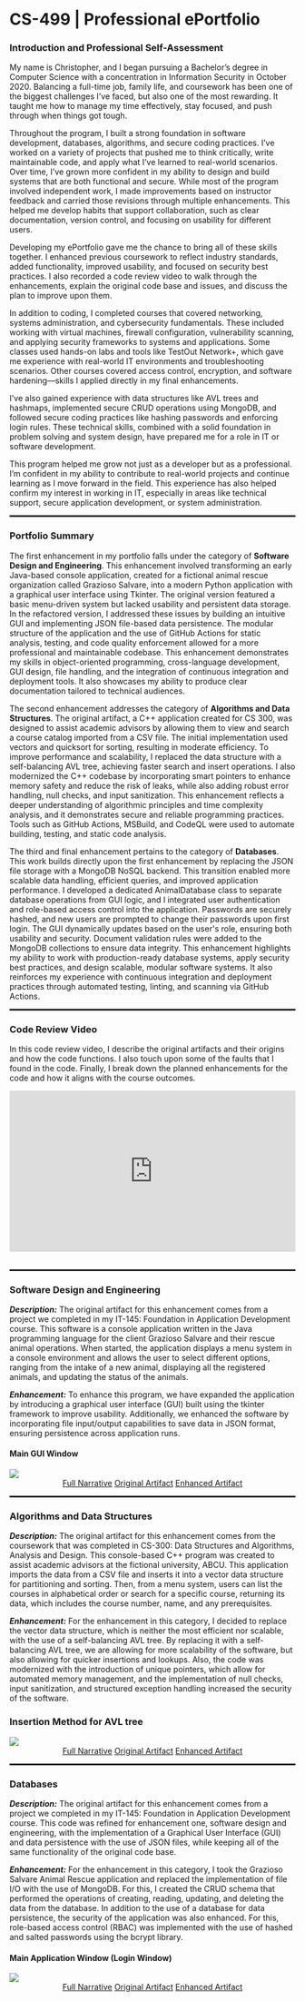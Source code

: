 <link rel="stylesheet" href="{{ '/assets/css/style.css' | relative_url }}">

# CS-499 | Professional ePortfolio 

### Introduction and Professional Self-Assessment

My name is Christopher, and I began pursuing a Bachelor’s degree in Computer Science with a concentration in Information Security in October 2020. Balancing a full-time job, family life, and coursework has been one of the biggest challenges I’ve faced, but also one of the most rewarding. It taught me how to manage my time effectively, stay focused, and push through when things got tough.

Throughout the program, I built a strong foundation in software development, databases, algorithms, and secure coding practices. I’ve worked on a variety of projects that pushed me to think critically, write maintainable code, and apply what I’ve learned to real-world scenarios. Over time, I’ve grown more confident in my ability to design and build systems that are both functional and secure. While most of the program involved independent work, I made improvements based on instructor feedback and carried those revisions through multiple enhancements. This helped me develop habits that support collaboration, such as clear documentation, version control, and focusing on usability for different users.

Developing my ePortfolio gave me the chance to bring all of these skills together. I enhanced previous coursework to reflect industry standards, added functionality, improved usability, and focused on security best practices. I also recorded a code review video to walk through the enhancements, explain the original code base and issues, and discuss the plan to improve upon them.

In addition to coding, I completed courses that covered networking, systems administration, and cybersecurity fundamentals. These included working with virtual machines, firewall configuration, vulnerability scanning, and applying security frameworks to systems and applications. Some classes used hands-on labs and tools like TestOut Network+, which gave me experience with real-world IT environments and troubleshooting scenarios. Other courses covered access control, encryption, and software hardening—skills I applied directly in my final enhancements.

I’ve also gained experience with data structures like AVL trees and hashmaps, implemented secure CRUD operations using MongoDB, and followed secure coding practices like hashing passwords and enforcing login rules. These technical skills, combined with a solid foundation in problem solving and system design, have prepared me for a role in IT or software development.

This program helped me grow not just as a developer but as a professional. I’m confident in my ability to contribute to real-world projects and continue learning as I move forward in the field. This experience has also helped confirm my interest in working in IT, especially in areas like technical support, secure application development, or system administration.

<hr style="width:100%; height:3px;">

### Portfolio Summary

The first enhancement in my portfolio falls under the category of **Software Design and Engineering**. This enhancement involved transforming an early Java-based console application, created for a fictional animal rescue organization called Grazioso Salvare, into a modern Python application with a graphical user interface using Tkinter. The original version featured a basic menu-driven system but lacked usability and persistent data storage. In the refactored version, I addressed these issues by building an intuitive GUI and implementing JSON file-based data persistence. The modular structure of the application and the use of GitHub Actions for static analysis, testing, and code quality enforcement allowed for a more professional and maintainable codebase. This enhancement demonstrates my skills in object-oriented programming, cross-language development, GUI design, file handling, and the integration of continuous integration and deployment tools. It also showcases my ability to produce clear documentation tailored to technical audiences.

The second enhancement addresses the category of **Algorithms and Data Structures**. The original artifact, a C++ application created for CS 300, was designed to assist academic advisors by allowing them to view and search a course catalog imported from a CSV file. The initial implementation used vectors and quicksort for sorting, resulting in moderate efficiency. To improve performance and scalability, I replaced the data structure with a self-balancing AVL tree, achieving faster search and insert operations. I also modernized the C++ codebase by incorporating smart pointers to enhance memory safety and reduce the risk of leaks, while also adding robust error handling, null checks, and input sanitization. This enhancement reflects a deeper understanding of algorithmic principles and time complexity analysis, and it demonstrates secure and reliable programming practices. Tools such as GitHub Actions, MSBuild, and CodeQL were used to automate building, testing, and static code analysis.

The third and final enhancement pertains to the category of **Databases**. This work builds directly upon the first enhancement by replacing the JSON file storage with a MongoDB NoSQL backend. This transition enabled more scalable data handling, efficient queries, and improved application performance. I developed a dedicated AnimalDatabase class to separate database operations from GUI logic, and I integrated user authentication and role-based access control into the application. Passwords are securely hashed, and new users are prompted to change their passwords upon first login. The GUI dynamically updates based on the user's role, ensuring both usability and security. Document validation rules were added to the MongoDB collections to ensure data integrity. This enhancement highlights my ability to work with production-ready database systems, apply security best practices, and design scalable, modular software systems. It also reinforces my experience with continuous integration and deployment practices through automated testing, linting, and scanning via GitHub Actions.

<hr style="width:100%; height:3px;">

### Code Review Video

In this code review video, I describe the original artifacts and their origins and how the code functions. I also touch upon some of the faults that I found in the code. Finally, I break down the planned
enhancements for the code and how it aligns with the course outcomes.
<div style="position: relative; padding-bottom: 56.25%; height: 0; overflow: hidden; max-width: 100%; height: auto;">
  <iframe 
    src="https://www.youtube.com/embed/wVK2klug9gw?si=hs3apkGi6iQNJYci"
    frameborder="0"
    allow="accelerometer; autoplay; clipboard-write; encrypted-media; gyroscope; picture-in-picture; web-share"
    allowfullscreen
    style="position: absolute; top: 0; left: 0; width: 100%; height: 100%;">
  </iframe>
</div>
<br>

<hr style="width:100%; height:3px;">

### Software Design and Engineering

***Description:*** The original artifact for this enhancement comes from a project we completed in my IT-145: Foundation in Application Development course. This software is a console application written in the Java programming language for the client Grazioso Salvare and their rescue animal operations. When started, the application displays a menu system in a console environment and allows the user to select different options, ranging from the intake of a new animal, displaying all the registered animals, and updating the status of the animals.

***Enhancement:*** To enhance this program, we have expanded the application by introducing a graphical user interface (GUI) built using the tkinter framework to improve usability. Additionally, we enhanced the software by incorporating file input/output capabilities to save data in JSON format, ensuring persistence across application runs. 

#### Main GUI Window
<img src="screenshots/Screenshot 2025-05-18 125114.png" style="max-width: 100%; height: auto"/>

<div class="button-group" style="text-align:center;">
  <a href="narratives/Sharp_Christopher_EnhancementOne_SoftwareDesignandEngineering.pdf" class="fancy-button" target="_blank" rel="noopener noreferrer">Full Narrative</a>
  <a href="https://github.com/chris3024/IT-145-Pet-Rescue" class="fancy-button" target="_blank" rel="noopener noreferrer">Original Artifact</a>
  <a href="https://github.com/chris3024/CS_499_Enhancement_1" class="fancy-button" target="_blank" rel="noopener noreferrer">Enhanced Artifact</a>
</div>


<hr style="width:100%; height:3px;">

### Algorithms and Data Structures
***Description:*** The original artifact for this enhancement comes from the coursework that was completed in CS-300: Data Structures and Algorithms, Analysis and Design. This console-based C++ program was created to assist academic advisors at the fictional university, ABCU. This application imports the data from a CSV file and inserts it into a vector data structure for partitioning and sorting. Then, from a menu system, users can list the courses in alphabetical order or search for a specific course, returning its data, which includes the course number, name, and any prerequisites. 

***Enhancement:*** For the enhancement in this category, I decided to replace the vector data structure, which is neither the most efficient nor scalable, with the use of a self-balancing AVL tree. By replacing it with a self-balancing AVL tree, we are allowing for more scalability of the software, but also allowing for quicker insertions and lookups. Also, the code was modernized with the introduction of unique pointers, which allow for automated memory management, and the implementation of null checks, input sanitization, and structured exception handling increased the security of the software. 


### Insertion Method for AVL tree
<img src="screenshots/Screenshot 2025-05-30 110438.png" style="max-width: 100%; height: auto"/>

<div class="button-group" style="text-align:center;">
  <a href="narratives/Sharp_Christopher_EnhancementTwo_AlgorithmsAndDataStructures.pdf" class="fancy-button" target="_blank" rel="noopener noreferrer">Full Narrative</a>
  <a href="https://github.com/chris3024/CS-300-DSA-Advisor-Program" class="fancy-button" target="_blank" rel="noopener noreferrer">Original Artifact</a>
  <a href="https://github.com/chris3024/CS_499_Enhancement_2" class="fancy-button" target="_blank" rel="noopener noreferrer">Enhanced Artifact</a>
</div>

<hr style="width:100%; height:3px;">

### Databases
***Description:*** The original artifact for this enhancement comes from a project we completed in my IT-145: Foundation in Application Development course. This code was refined for enhancement one, software design and engineering, with the implementation of a Graphical User Interface (GUI) and data persistence with the use of JSON files, while keeping all of the same functionality of the original code base. 

***Enhancement:*** For the enhancement in this category, I took the Grazioso Salvare Animal Rescue application and replaced the implementation of file I/O with the use of MongoDB. For this, I created the CRUD schema that performed the operations of creating, reading, updating, and deleting the data from the database. In addition to the use of a database for data persistence, the security of the application was also enhanced. For this, role-based access control (RBAC) was implemented with the use of hashed and salted passwords using the bcrypt library.

#### Main Application Window (Login Window)
<img src="screenshots/Screenshot 2025-06-10 115800.png" style="max-width: 100%; height: auto"/>

<div class="button-group" style="text-align:center;">
  <a href="narratives/Sharp_Christopher_EnhancementThree_Databases.pdf" class="fancy-button" target="_blank" rel="noopener noreferrer">Full Narrative</a>
  <a href="https://github.com/chris3024/IT-145-Pet-Rescue" class="fancy-button" target="_blank" rel="noopener noreferrer">Original Artifact</a>
  <a href="https://github.com/chris3024/CS_499_Enhancement_3" class="fancy-button" target="_blank" rel="noopener noreferrer">Enhanced Artifact</a>
</div>
